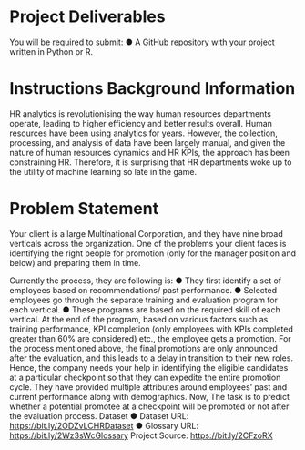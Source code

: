 # Project Deliverables
You will be required to submit:
● A GitHub repository with your project written in Python or R.

# Instructions Background Information

HR analytics is revolutionising the way human resources departments operate, leading to higher efficiency and better results overall. Human resources have been using analytics for years. However, the collection, processing, and analysis of data have been largely manual, and given the nature of human resources dynamics and HR KPIs, the approach has been constraining HR. Therefore, it is surprising that HR departments woke up to the utility of machine learning so late in the game.

# Problem Statement
Your client is a large Multinational Corporation, and they have nine broad verticals across the organization. One of the problems your client faces is identifying the right people for promotion (only for the manager position and below) and preparing them in time.

Currently the process, they are following is:
● They first identify a set of employees based on recommendations/ past performance.
● Selected employees go through the separate training and evaluation program for each vertical.
● These programs are based on the required skill of each vertical. At the end of the program, based on various factors such as training performance, KPI completion (only employees with KPIs completed greater than 60% are considered) etc., the employee gets a promotion.
For the process mentioned above, the final promotions are only announced after the evaluation, and this leads to a delay in transition to their new roles. Hence, the company
needs your help in identifying the eligible candidates at a particular checkpoint so that they can expedite the entire promotion cycle.
They have provided multiple attributes around employees’ past and current performance along with demographics. Now, The task is to predict whether a potential promotee at a checkpoint will be promoted or not after the evaluation process.
Dataset
● Dataset URL: https://bit.ly/2ODZvLCHRDataset
● Glossary URL: https://bit.ly/2Wz3sWcGlossary
Project Source: https://bit.ly/2CFzoRX
